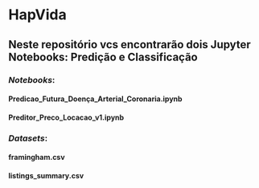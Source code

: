 # HapVida

## Neste repositório vcs encontrarão dois Jupyter Notebooks: Predição e Classificação

### *Notebooks*:
#### Predicao_Futura_Doença_Arterial_Coronaria.ipynb
#### Preditor_Preco_Locacao_v1.ipynb

### *Datasets*:

#### framingham.csv
#### listings_summary.csv
